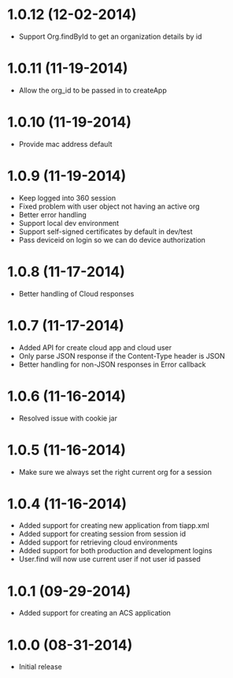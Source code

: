 # 1.0.12 (12-02-2014)

- Support Org.findById to get an organization details by id

# 1.0.11 (11-19-2014)

- Allow the org_id to be passed in to createApp

# 1.0.10 (11-19-2014)

- Provide mac address default

# 1.0.9 (11-19-2014)

- Keep logged into 360 session
- Fixed problem with user object not having an active org
- Better error handling
- Support local dev environment
- Support self-signed certificates by default in dev/test
- Pass deviceid on login so we can do device authorization

# 1.0.8 (11-17-2014)

- Better handling of Cloud responses

# 1.0.7 (11-17-2014)

- Added API for create cloud app and cloud user
- Only parse JSON response if the Content-Type header is JSON
- Better handling for non-JSON responses in Error callback

# 1.0.6 (11-16-2014)

- Resolved issue with cookie jar

# 1.0.5 (11-16-2014)

- Make sure we always set the right current org for a session

# 1.0.4 (11-16-2014)

- Added support for creating new application from tiapp.xml
- Added support for creating session from session id
- Added support for retrieving cloud environments
- Added support for both production and development logins
- User.find will now use current user if not user id passed

# 1.0.1 (09-29-2014)

- Added support for creating an ACS application

# 1.0.0 (08-31-2014)

- Initial release
